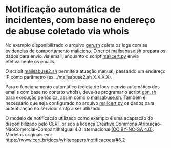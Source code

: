 # Notificação automática de incidentes, com base no endereço de abuse coletado via whois

No exemplo disponibilizado o arquivo [gen.sh](https://github.com/saraivacode/aut_nofify_incident/blob/master/gen.sh) coleta os logs com as evidencias de comportamento malicioso. O script [mailsabuse.sh](https://github.com/saraivacode/aut_nofify_incident/blob/master/mailsabuse.sh) prepara os dados para envio via email, enquanto o script [mailcert.py](https://github.com/saraivacode/aut_nofify_incident/blob/master/mailcert.py) envia efetivamente os emails.

O scripit [mailsabuse2.sh](https://github.com/saraivacode/aut_nofify_incident/blob/master/mailsabuse2.sh) permite a atuação manual, passando um endereço IP como parâmetro (ex. ./mailsabuse2.sh X.X.X.X).

Para o funcionamento automático (coleta de logs e envio automático dos emails com base no contato whois), deve-se programar o script
[gen.sh](https://github.com/saraivacode/aut_nofify_incident/blob/master/gen.sh) para execução periódica, assim como o [mailsabuse.sh](https://github.com/saraivacode/aut_nofify_incident/blob/master/mailsabuse.sh). Também é necessário que seja configurado no arquivo [mailcert.py](https://github.com/saraivacode/aut_nofify_incident/blob/master/mailcert.py) os dados para autenticação no servidor smtp a ser utilizado.

O modelo de notificação utilizado como exemplo é uma adaptacão do disponibilizado pelo CERT.br sob a licença Creative Commons Atribuição-NãoComercial-CompartilhaIgual 4.0 Internacional [(CC BY-NC-SA 4.0)](https://creativecommons.org/licenses/by-nc-sa/4.0/deed.pt_BR). Modelos originais em: https://www.cert.br/docs/whitepapers/notificacoes/#8.2
